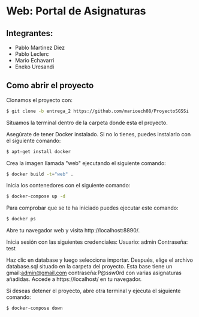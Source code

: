 # Web: Portal de Asignaturas

## Integrantes:

- Pablo Martinez Diez
- Pablo Leclerc
- Mario Echavarri
- Eneko Uresandi

## Como abrir el proyecto
Clonamos el proyecto con:
```bash
$ git clone -b entrega_2 https://github.com/marioech08/ProyectoSGSSi
```
Situamos la terminal dentro de la carpeta donde esta el proyecto.

Asegúrate de tener Docker instalado. Si no lo tienes, puedes instalarlo con el siguiente comando:
```bash
$ apt-get install docker
```

Crea la imagen llamada "web" ejecutando el siguiente comando:
```bash
$ docker build -t="web" .
```

Inicia los contenedores con el siguiente comando:
```bash
$ docker-compose up -d
```
Para comprobar que se te ha iniciado puedes ejecutar este comando:
```bash
$ docker ps
```

Abre tu navegador web y visita http://localhost:8890/.

Inicia sesión con las siguientes credenciales:
    Usuario: admin
    Contraseña: test

Haz clic en database y luego selecciona importar. Después, elige el archivo database.sql situado en la carpeta del proyecto. Esta base tiene un gmail:admin@gmail.com contraseña:P@ssw0rd con varias asignaturas añadidas.
Accede a https://localhost/ en tu navegador.

Si deseas detener el proyecto, abre otra terminal y ejecuta el siguiente comando:
```bash
$ docker-compose down
```
